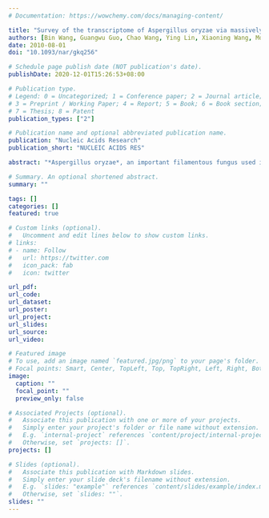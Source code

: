 ```yaml
---
# Documentation: https://wowchemy.com/docs/managing-content/

title: "Survey of the transcriptome of Aspergillus oryzae via massively parallel mRNA sequencing"
authors: [Bin Wang, Guangwu Guo, Chao Wang, Ying Lin, Xiaoning Wang, Mouming Zhao, Yong Guo, Minghui He, Yong Zhang, Li Pan]
date: 2010-08-01
doi: "10.1093/nar/gkq256"

# Schedule page publish date (NOT publication's date).
publishDate: 2020-12-01T15:26:53+08:00

# Publication type.
# Legend: 0 = Uncategorized; 1 = Conference paper; 2 = Journal article;
# 3 = Preprint / Working Paper; 4 = Report; 5 = Book; 6 = Book section;
# 7 = Thesis; 8 = Patent
publication_types: ["2"]

# Publication name and optional abbreviated publication name.
publication: "Nucleic Acids Research"
publication_short: "NUCLEIC ACIDS RES"

abstract: "*Aspergillus oryzae*, an important filamentous fungus used in food fermentation and the enzyme industry, has been shown through genome sequencing and various other tools to have prominent features in its genomic composition. However, the functional complexity of the A. oryzae transcriptome has not yet been fully elucidated. Here, we applied direct high-throughput paired-end RNA-sequencing (RNA-Seq) to the transcriptome of A. oryzae under four different culture conditions. With the high resolution and sensitivity afforded by RNA-Seq, we were able to identify a substantial number of novel transcripts, new exons, untranslated regions, alternative upstream initiation codons and upstream open reading frames, which provide remarkable insight into the A. oryzae transcriptome. We were also able to assess the alternative mRNA isoforms in A. oryzae and found a large number of genes undergoing alternative splicing. Many genes and pathways that might be involved in higher levels of protein production in solid-state culture than in liquid culture were identified by comparing gene expression levels between different cultures. Our analysis indicated that the transcriptome of A. oryzae is much more complex than previously anticipated, and these results may provide a blueprint for further study of the A. oryzae transcriptome."

# Summary. An optional shortened abstract.
summary: ""

tags: []
categories: []
featured: true

# Custom links (optional).
#   Uncomment and edit lines below to show custom links.
# links:
# - name: Follow
#   url: https://twitter.com
#   icon_pack: fab
#   icon: twitter

url_pdf:
url_code:
url_dataset:
url_poster:
url_project:
url_slides:
url_source:
url_video:

# Featured image
# To use, add an image named `featured.jpg/png` to your page's folder. 
# Focal points: Smart, Center, TopLeft, Top, TopRight, Left, Right, BottomLeft, Bottom, BottomRight.
image:
  caption: ""
  focal_point: ""
  preview_only: false

# Associated Projects (optional).
#   Associate this publication with one or more of your projects.
#   Simply enter your project's folder or file name without extension.
#   E.g. `internal-project` references `content/project/internal-project/index.md`.
#   Otherwise, set `projects: []`.
projects: []

# Slides (optional).
#   Associate this publication with Markdown slides.
#   Simply enter your slide deck's filename without extension.
#   E.g. `slides: "example"` references `content/slides/example/index.md`.
#   Otherwise, set `slides: ""`.
slides: ""
---
```


